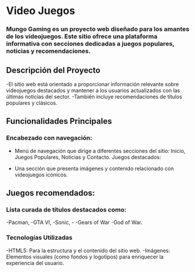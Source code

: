 # Video Juegos
### Mungo Gaming es un proyecto web diseñado para los amantes de los videojuegos. Este sitio ofrece una plataforma informativa con secciones dedicadas a juegos populares, noticias y recomendaciones.

## Descripción del Proyecto
-El sitio web está orientado a proporcionar información relevante sobre videojuegos destacados y mantener a los usuarios actualizados con las últimas noticias del sector. 
-También incluye recomendaciones de títulos populares y clásicos.

## Funcionalidades Principales
### Encabezado con navegación:

- Menú de navegación que dirige a diferentes secciones del sitio: Inicio, Juegos Populares, Noticias y Contacto.
Juegos destacados:

- Una sección que presenta imágenes y contenido relacionado con videojuegos icónicos.

## Juegos recomendados:
### Lista curada de títulos destacados como:
  -Pacman, 
   -GTA VI, 
   -Sonic, -
   -Gears of War 
   -God of War.

### Tecnologías Utilizadas
-HTML5: Para la estructura y el contenido del sitio web.
-Imágenes: Elementos visuales (como fondos y logotipos) para enriquecer la experiencia del usuario.
